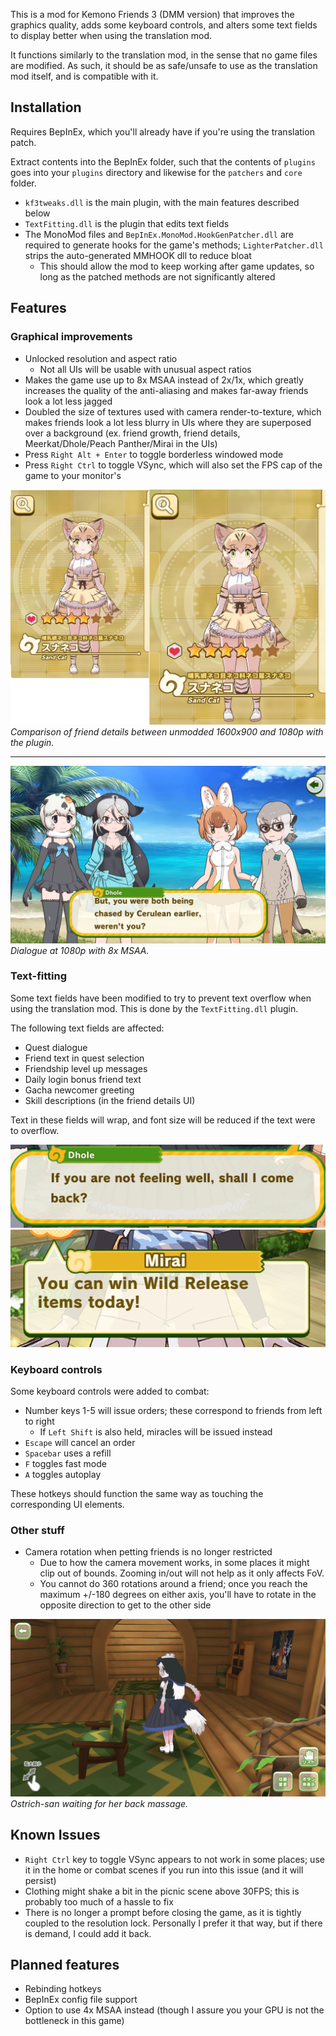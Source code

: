 
This is a mod for Kemono Friends 3 (DMM version) that improves the graphics quality, adds some keyboard controls, and alters some text fields to display better when using the translation mod.

It functions similarly to the translation mod, in the sense that no game files are modified. As such, it should be as safe/unsafe to use as the translation mod itself, and is compatible with it.

## Installation
Requires BepInEx, which you'll already have if you're using the translation patch.

Extract contents into the BepInEx folder, such that the contents of `plugins` goes into your `plugins` directory and likewise for the `patchers` and `core` folder.

- `kf3tweaks.dll` is the main plugin, with the main features described below
- `TextFitting.dll` is the plugin that edits text fields
- The MonoMod files and `BepInEx.MonoMod.HookGenPatcher.dll` are required to generate hooks for the game's methods; `LighterPatcher.dll` strips the auto-generated MMHOOK dll to reduce bloat
    - This should allow the mod to keep working after game updates, so long as the patched methods are not significantly altered

## Features
### Graphical improvements
- Unlocked resolution and aspect ratio
    - Not all UIs will be usable with unusual aspect ratios
- Makes the game use up to 8x MSAA instead of 2x/1x, which greatly increases the quality of the anti-aliasing and makes far-away friends look a lot less jagged
- Doubled the size of textures used with camera render-to-texture, which makes friends look a lot less blurry in UIs where they are superposed over a background (ex. friend growth, friend details, Meerkat/Dhole/Peach Panther/Mirai in the UIs)
- Press `Right Alt + Enter` to toggle borderless windowed mode
- Press `Right Ctrl` to toggle VSync, which will also set the FPS cap of the game to your monitor's

![Comparison of friend details between unmodded 1600x900 and 1080p with the plugin.](images/friend_details_comparison.png)
<i>Comparison of friend details between unmodded 1600x900 and 1080p with the plugin.</i>

---

![Dialogue at 1080p with 8x MSAA.](images/dialogue.png)
<i>Dialogue at 1080p with 8x MSAA.</i>

### Text-fitting
Some text fields have been modified to try to prevent text overflow when using the translation mod. This is done by the `TextFitting.dll` plugin.

The following text fields are affected:

- Quest dialogue
- Friend text in quest selection
- Friendship level up messages
- Daily login bonus friend text
- Gacha newcomer greeting
- Skill descriptions (in the friend details UI)

Text in these fields will wrap, and font size will be reduced if the text were to overflow.

![Dialogue text fitting.](images/dialogue_text_fit.png)
![Quest flair text fitting.](images/chapterselect_text_fit.png)

### Keyboard controls
Some keyboard controls were added to combat:

- Number keys 1-5 will issue orders; these correspond to friends from left to right
    - If `Left Shift` is also held, miracles will be issued instead
- `Escape` will cancel an order
- `Spacebar` uses a refill
- `F` toggles fast mode
- `A` toggles autoplay

These hotkeys should function the same way as touching the corresponding UI elements.

### Other stuff

- Camera rotation when petting friends is no longer restricted
    - Due to how the camera movement works, in some places it might clip out of bounds. Zooming in/out will not help as it only affects FoV.
    - You cannot do 360 rotations around a friend; once you reach the maximum +/-180 degrees on either axis, you'll have to rotate in the opposite direction to get to the other side

![Ostrich-san waiting for her back massage.](images/home_friend.png)
<i>Ostrich-san waiting for her back massage.</i>

## Known Issues
- `Right Ctrl` key to toggle VSync appears to not work in some places; use it in the home or combat scenes if you run into this issue (and it will persist)
- Clothing might shake a bit in the picnic scene above 30FPS; this is probably too much of a hassle to fix
- There is no longer a prompt before closing the game, as it is tightly coupled to the resolution lock. Personally I prefer it that way, but if there is demand, I could add it back.

## Planned features
- Rebinding hotkeys
- BepInEx config file support
- Option to use 4x MSAA instead (though I assure you your GPU is not the bottleneck in this game)